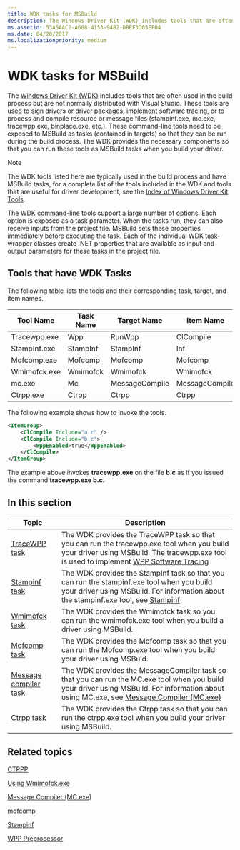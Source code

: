 ```yaml
---
title: WDK tasks for MSBuild
description: The Windows Driver Kit (WDK) includes tools that are often used in the build process but are not normally distributed with Visual Studio.
ms.assetid: 53A5AAC2-A608-4153-9482-D8EF3D05EF04
ms.date: 04/20/2017
ms.localizationpriority: medium
---
```


# WDK tasks for MSBuild

The [Windows Driver Kit (WDK)](../download-the-wdk.md) includes tools that are often used in the build process but are not normally distributed with Visual Studio. These tools are used to sign drivers or driver packages, implement software tracing, or to process and compile resource or message files (stampinf.exe, mc.exe, tracewpp.exe, binplace.exe, etc.). These command-line tools need to be exposed to MSBuild as tasks (contained in targets) so that they can be run during the build process. The WDK provides the necessary components so that you can run these tools as MSBuild tasks when you build your driver.

>[!NOTE]
>The WDK tools listed here are typically used in the build process and have MSBuild tasks, for a complete list of the tools included in the WDK and tools that are useful for driver development, see the [Index of Windows Driver Kit Tools](index-of-windows-driver-kit-tools.md).

The WDK command-line tools support a large number of options. Each option is exposed as a task parameter. When the tasks run, they can also receive inputs from the project file. MSBuild sets these properties immediately before executing the task. Each of the individual WDK task-wrapper classes create .NET properties that are available as input and output parameters for these tasks in the project file.

## Tools that have WDK Tasks

The following table lists the tools and their corresponding task, target, and item names.

| Tool Name    | Task Name | Target Name    | Item Name      |
|--------------|-----------|----------------|----------------|
| Tracewpp.exe | Wpp       | RunWpp         | ClCompile      |
| StampInf.exe | StampInf  | StampInf       | Inf            |
| Mofcomp.exe  | Mofcomp   | Mofcomp        | Mofcomp        |
| Wmimofck.exe | Wmimofck  | Wmimofck       | Wmimofck       |
| mc.exe       | Mc        | MessageCompile | MessageCompile |
| Ctrpp.exe    | Ctrpp     | Ctrpp          | Ctrpp          |

The following example shows how to invoke the tools.

```XML
<ItemGroup>
    <ClCompile Include="a.c" />
    <ClCompile Include="b.c">
        <WppEnabled>true</WppEnabled>
    </ClCompile>
</ItemGroup>
```

The example above invokes **tracewpp.exe** on the file **b.c** as if you issued the command **tracewpp.exe b.c**.

## In this section

|Topic|Description|
|----|----|
|[TraceWPP task](tracewpp-task.md)|The WDK provides the TraceWPP task so that you can run the tracewpp.exe tool when you build your driver using MSBuild. The tracewpp.exe tool is used to implement [WPP Software Tracing](wpp-software-tracing.md)|
|[Stampinf task](stampinf-task.md)|The WDK provides the StampInf task so that you can run the stampinf.exe tool when you build your driver using MSBuild. For information about the stampinf.exe tool, see [Stampinf](stampinf.md)|
|[Wmimofck task](wmimofck-task.md)|The WDK provides the Wmimofck task so you can run the wmimofck.exe tool when you build a driver using MSBuild.|
|[Mofcomp task](mofcomp-task.md)|The WDK provides the Mofcomp task so that you can run the Mofcomp.exe tool when you build your driver using MSBuld.|
|[Message compiler task](message-compiler-task.md)|The WDK provides the MessageCompiler task so that you can run the MC.exe tool when you build your driver using MSBuild. For information about using MC.exe, see [Message Compiler (MC.exe)](/windows/desktop/WES/message-compiler--mc-exe-)|
|[Ctrpp task](ctrpp-task.md)|The WDK provides the Ctrpp task so that you can run the ctrpp.exe tool when you build your driver using MSBuild.|

## Related topics

[CTRPP](/windows/desktop/PerfCtrs/ctrpp)

[Using Wmimofck.exe](../kernel/using-wmimofck-exe.md)

[Message Compiler (MC.exe)](/windows/desktop/WES/message-compiler--mc-exe-)

[mofcomp](/windows/desktop/WmiSdk/mofcomp)

[Stampinf](stampinf.md)

[WPP Preprocessor](wpp-preprocessor.md)
